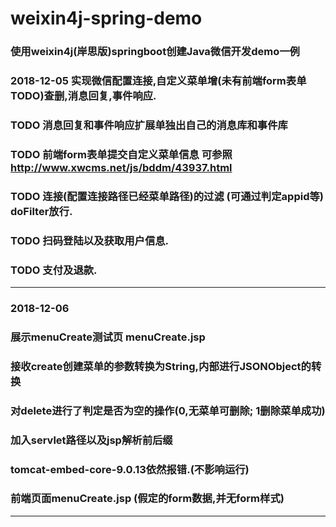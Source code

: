 # weixin4j-spring-demo
### 使用weixin4j(岸思版)springboot创建Java微信开发demo一例
### 2018-12-05 实现微信配置连接,自定义菜单增(未有前端form表单TODO)查删,消息回复,事件响应.
### TODO 消息回复和事件响应扩展单独出自己的消息库和事件库
### TODO 前端form表单提交自定义菜单信息 可参照 http://www.xwcms.net/js/bddm/43937.html 
### TODO 连接(配置连接路径已经菜单路径)的过滤 (可通过判定appid等) doFilter放行.
### TODO 扫码登陆以及获取用户信息.
### TODO 支付及退款.

---

### 2018-12-06 
### 展示menuCreate测试页 menuCreate.jsp
### 接收create创建菜单的参数转换为String,内部进行JSONObject的转换
### 对delete进行了判定是否为空的操作(0,无菜单可删除; 1删除菜单成功)
### 加入servlet路径以及jsp解析前后缀
### tomcat-embed-core-9.0.13依然报错.(不影响运行)
### 前端页面menuCreate.jsp (假定的form数据,并无form样式)

---


